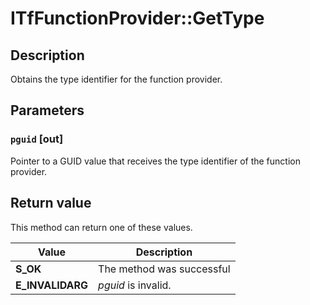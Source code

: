 # ITfFunctionProvider::GetType

## Description

Obtains the type identifier for the function provider.

## Parameters

### `pguid` [out]

Pointer to a GUID value that receives the type identifier of the function provider.

## Return value

This method can return one of these values.

| Value | Description |
| --- | --- |
| **S_OK** | The method was successful |
| **E_INVALIDARG** | *pguid* is invalid. |